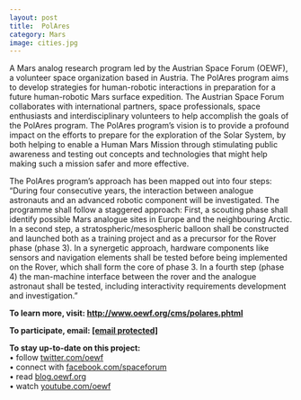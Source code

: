 ```yaml
---
layout: post
title:  PolAres
category: Mars
image: cities.jpg
---
```

A Mars analog research program led by the Austrian Space Forum (OEWF), a volunteer space organization based in Austria. The PolAres program aims to develop strategies for human-robotic interactions in preparation for a future human-robotic Mars surface expedition. The Austrian Space Forum collaborates with international partners, space professionals, space enthusiasts and interdisciplinary volunteers to help accomplish the goals of the PolAres program. The PolAres program’s vision is to provide a profound impact on the efforts to prepare for the exploration of the Solar System, by both helping to enable a Human Mars Mission through stimulating public awareness and testing out concepts and technologies that might help making such a mission safer and more effective.

The PolAres program’s approach has been mapped out into four steps: “During four consecutive years, the interaction between analogue astronauts and an advanced robotic component will be investigated. The programme shall follow a staggered approach: First, a scouting phase shall identify possible Mars analogue sites in Europe and the neighbouring Arctic. In a second step, a stratospheric/mesospheric balloon shall be constructed and launched both as a training project and as a precursor for the Rover phase (phase 3). In a synergetic approach, hardware components like sensors and navigation elements shall be tested before being implemented on the Rover, which shall form the core of phase 3. In a fourth step (phase 4) the man-machine interface between the rover and the analogue astronaut shall be tested, including interactivity requirements development and investigation.”

<div class="entry-content">
<p><strong>To learn more, visit: <a href="http://www.oewf.org/cms/polares.phtml">http://www.oewf.org/cms/polares.phtml</a></strong></p>
<p><strong>To participate, email: <a href="/cdn-cgi/l/email-protection#88e1e6eee7c8e7edffeea6e7faef"><span class="__cf_email__" data-cfemail="41282f272e012e2436276f2e3326">[email&#160;protected]</span><script data-cfhash='f9e31' type="text/javascript">/* <![CDATA[ */!function(t,e,r,n,c,a,p){try{t=document.currentScript||function(){for(t=document.getElementsByTagName('script'),e=t.length;e--;)if(t[e].getAttribute('data-cfhash'))return t[e]}();if(t&&(c=t.previousSibling)){p=t.parentNode;if(a=c.getAttribute('data-cfemail')){for(e='',r='0x'+a.substr(0,2)|0,n=2;a.length-n;n+=2)e+='%'+('0'+('0x'+a.substr(n,2)^r).toString(16)).slice(-2);p.replaceChild(document.createTextNode(decodeURIComponent(e)),c)}p.removeChild(t)}}catch(u){}}()/* ]]> */</script></a></strong></p>
<p><strong>To stay up-to-date on this project:</strong><br/>
• follow <a href="http://twitter.com/oewf">twitter.com/oewf</a><br/>
• connect with <a href="http://www.facebook.com/spaceforum">facebook.com/spaceforum</a><br/>
• read <a href="http://blog.oewf.org/en/">blog.oewf.org</a><br/>
• watch <a href="http://www.youtube.com/oewf">youtube.com/oewf</a></p>
</div>
